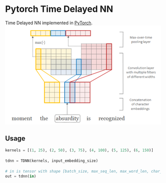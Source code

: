# Pytorch Time Delayed NN
Time Delayed NN implemented in [PyTorch](http://www.pytorch.org).
![TDNN](images/TDNN.png)

## Usage

```python
kernels = [(1, 25), (2, 50), (3, 75), (4, 100), (5, 125), (6, 150)]

tdnn = TDNN(kernels, input_embedding_size)

# in is tensor with shape [batch_size, max_seq_len, max_word_len, char_embed_size]
out = tdnn(in)
```


